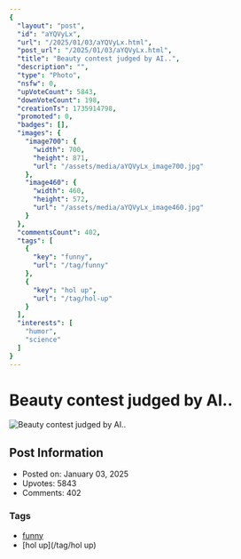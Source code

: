 ```yaml
---
{
  "layout": "post",
  "id": "aYQVyLx",
  "url": "/2025/01/03/aYQVyLx.html",
  "post_url": "/2025/01/03/aYQVyLx.html",
  "title": "Beauty contest judged by AI..",
  "description": "",
  "type": "Photo",
  "nsfw": 0,
  "upVoteCount": 5843,
  "downVoteCount": 198,
  "creationTs": 1735914798,
  "promoted": 0,
  "badges": [],
  "images": {
    "image700": {
      "width": 700,
      "height": 871,
      "url": "/assets/media/aYQVyLx_image700.jpg"
    },
    "image460": {
      "width": 460,
      "height": 572,
      "url": "/assets/media/aYQVyLx_image460.jpg"
    }
  },
  "commentsCount": 402,
  "tags": [
    {
      "key": "funny",
      "url": "/tag/funny"
    },
    {
      "key": "hol up",
      "url": "/tag/hol-up"
    }
  ],
  "interests": [
    "humor",
    "science"
  ]
}
---
```


# Beauty contest judged by AI..

![Beauty contest judged by AI..](/assets/media/aYQVyLx_image700.jpg)

## Post Information

- Posted on: January 03, 2025
- Upvotes: 5843
- Comments: 402

### Tags

- [funny](/tag/funny)
- [hol up](/tag/hol up)

